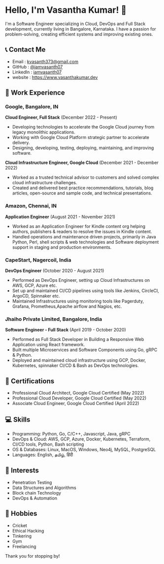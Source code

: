 # Hello, I'm Vasantha Kumar! 👋

I'm a Software Engineer specializing in Cloud, DevOps and Full Stack development, currently living in Bangalore, Karnataka. I have a passion for problem-solving, creating efficient systems and improving existing ones.

## 📞 Contact Me

- Email    : kvasanth373@gmail.com
- GitHub   : [@iamvasanth07](https://github.com/iamvasanth07)
- LinkedIn : [iamvasanth07](https://www.linkedin.com/in/iamvasanth07/)
- website  : https://www.vasanthakumar.dev

## 💼 Work Experience

### Google, Bangalore, IN

**Cloud Engineer, Full Stack** (December 2022 - Present)
- Developing technologies to accelerate the Google Cloud journey from legacy monolithic applications.
- Working with Google Cloud Platform strategic partner to accelerate delivery.
- Designing, developing, testing, deploying, maintaining, and improving software.

**Cloud Infrastructure Engineer, Google Cloud** (December 2021 - December 2022)
- Worked as a trusted technical advisor to customers and solved complex cloud infrastructure challenges.
- Created and delivered best practice recommendations, tutorials, blog articles, open-source and sample code, and technical presentations.

### Amazon, Chennai, IN

**Application Engineer** (August 2021 - November 2021)
- Worked as an Application Engineer for Kindle content org helping authors, publishers & readers to resolve the issues in Kindle content.
- Handled operations and maintenance driven projects, primarily in Java Python, Perl, shell scripts & web technologies and Software deployment support in staging and production environments.

### CapeStart, Nagercoil, India

**DevOps Engineer** (October 2020 - August 2021)
- Performed as DevOps Engineer, setting up Cloud Infrastructures on AWS, GCP, Azure etc.
- Set up and maintained CI/CD pipelines using tools like Jenkins, CircleCI, ArgoCD, Spinnaker etc.
- Maintained Infrastructures using monitoring tools like Pagerduty, Grafana, Prometheus,Apache airflow and Nagios, etc.

### Jhaiho Private Limited, Bangalore, India

**Software Engineer - Full Stack** (April 2019 - October 2020)
- Performed as Full Stack Developer in Building a Responsive Web Application using React framework.
- Built multiple Microservices and Software Components using Go, gRPC & Python.
- Deployed and maintained cloud infrastructure using GCP, Docker, Kubernetes, spinnaker CI/CD & Bash as DevOps technologies.

## 🏅 Certifications

- Professional Cloud Architect, Google Cloud Certified (May 2022)
- Professional Cloud Developer, Google Cloud Certified (May 2022)
- Associate Cloud Engineer, Google Cloud Certified (April 2022)

## 💻 Skills

- Programming: Python, Go, C/C++, Javascript, Java, gRPC
- DevOps & Cloud: AWS, GCP, Azure, Docker, Kubernetes, Terraform, CI/CD tools, Python, Bash scripting
- OS & Databases: Linux, MacOS, Windows, Neo4j, MySQL, PostgreSQL
- Languages: English, தமிழ், हिंदी

## 🎯 Interests

- Penetration Testing
- Data Structures and Algorithms
- Block chain Technology
- DevOps & Automation

## 🎈 Hobbies

- Cricket
- Ethical Hacking
- Tinkering
- Gym
- Freelancing


Thank you for stopping by!
